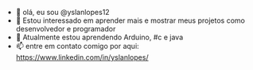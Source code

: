 - 👋 olá, eu sou @yslanlopes12
- 👀 Estou interessado em aprender mais e mostrar meus projetos como desenvolvedor e programador
- 🌱 Atualmente estou aprendendo Arduino, #c e java
- 📫 entre  em contato comigo por aqui: https://www.linkedin.com/in/yslanlopes/

<!---
yslanlopes12/yslanlopes12 is a ✨ special ✨ repository because its `README.md` (this file) appears on your GitHub profile.
You can click the Preview link to take a look at your changes.
--->
